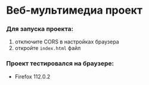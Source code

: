 # Веб-мультимедиа проект

### Для запуска проекта:

1. отключите CORS в настройках браузера
2. откройте `index.html` файл

### Проект тестировался на браузере:

- Firefox 112.0.2
